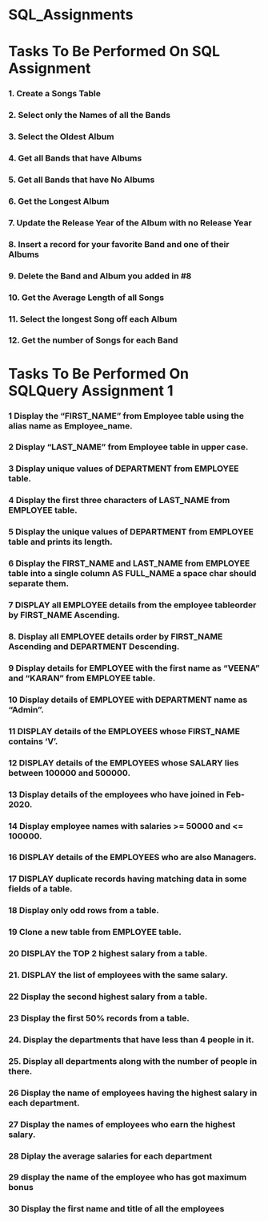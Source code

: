 # SQL_Assignments
# Tasks To Be Performed On SQL Assignment 

### 1. Create a Songs Table
### 2. Select only the Names of all the Bands
### 3. Select the Oldest Album
### 4. Get all Bands that have Albums
### 5. Get all Bands that have No Albums
### 6. Get the Longest Album
### 7. Update the Release Year of the Album with no Release Year
### 8. Insert a record for your favorite Band and one of their Albums
### 9. Delete the Band and Album you added in #8
### 10. Get the Average Length of all Songs
### 11. Select the longest Song off each Album
### 12. Get the number of Songs for each Band

# Tasks To Be Performed On SQLQuery Assignment 1

### 1 Display the “FIRST_NAME” from Employee table using the alias name as Employee_name.
### 2 Display “LAST_NAME” from Employee table in upper case.
### 3 Display unique values of DEPARTMENT from EMPLOYEE table.
### 4 Display the first three characters of LAST_NAME from EMPLOYEE table.
### 5 Display the unique values of DEPARTMENT from EMPLOYEE table and prints its length.
### 6 Display the FIRST_NAME and LAST_NAME from EMPLOYEE table into a single column AS FULL_NAME a space char should separate them.
### 7 DISPLAY all EMPLOYEE details from the employee tableorder by FIRST_NAME Ascending.
### 8. Display all EMPLOYEE details order by FIRST_NAME Ascending and DEPARTMENT Descending.
### 9 Display details for EMPLOYEE with the first name as “VEENA” and “KARAN” from EMPLOYEE table.
### 10 Display details of EMPLOYEE with DEPARTMENT name as “Admin”.
### 11 DISPLAY details of the EMPLOYEES whose FIRST_NAME contains ‘V’.
### 12 DISPLAY details of the EMPLOYEES whose SALARY lies between 100000 and 500000.
### 13 Display details of the employees who have joined in Feb-2020.
### 14 Display employee names with salaries >= 50000 and <= 100000.
### 16 DISPLAY details of the EMPLOYEES who are also Managers.
### 17 DISPLAY duplicate records having matching data in some fields of a table.
### 18 Display only odd rows from a table.
### 19 Clone a new table from EMPLOYEE table.
### 20 DISPLAY the TOP 2 highest salary from a table.
### 21. DISPLAY the list of employees with the same salary.
### 22 Display the second highest salary from a table.
### 23 Display the first 50% records from a table.
### 24. Display the departments that have less than 4 people in it.
### 25. Display all departments along with the number of people in there.
### 26 Display the name of employees having the highest salary in each department.
### 27 Display the names of employees who earn the highest salary.
### 28 Diplay the average salaries for each department
### 29 display the name of the employee who has got maximum bonus
### 30 Display the first name and title of all the employees
